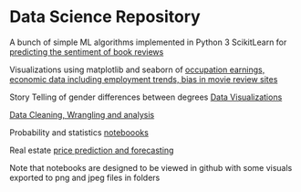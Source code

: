 
# Data Science Repository

A bunch of simple ML algorithms implemented in Python 3 ScikitLearn for [predicting the sentiment of book reviews](/SkLearn/Sk-learn-intro.ipynb)

Visualizations using matplotlib and seaborn of [occupation earnings, economic data including employment trends, bias in movie review sites](/data-viz) 

Story Telling of gender differences between degrees [Data Visualizations](/Story-telling-data-viz)

[Data Cleaning, Wrangling and analysis](/Data-cleaning-and-analysis)

Probability and statistics [noteboooks](/stats-and-probability)

Real estate [price prediction and forecasting](/house-price-prediction)

Note that notebooks are designed to be viewed in github with some visuals exported to png and jpeg files in folders
